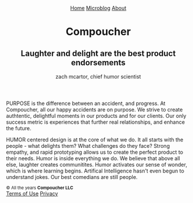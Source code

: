 <html lang="en">
<head>
<title>Compoucher</title>
<meta name="description" content="Compoucher, Zach McArtor digital products">
  <meta charset="utf-8">
<meta http-equiv="X-UA-Compatible" content="IE=Edge">
<meta name="author" content="@zmcartor">
<meta name="viewport" content="width=device-width, initial-scale=1">
<link rel="stylesheet" href="https://unpkg.com/tachyons/css/tachyons.min.css">
</head>
<body class="w-100 sans-serif bg-white">
  <header class="cf ph3 ph5-ns pv5 fn fl-ns w-50-ns pr4-ns">
 <nav class="bt bb tc mw7 center mt0">
    <a class="f6 f5-l link bg-animate black-80 hover-bg-lightest-blue dib pa3 ph4-l" href="/">Home</a>
    <a class="f6 f5-l link bg-animate black-80 hover-bg-light-green dib pa3
      ph4-l" href="/posts">Microblog</a>
       <a class="f6 f5-l link bg-animate black-80 hover-bg-light-pink dib pa3 ph4-l" href="/about">About</a>
     </nav>
    <h1 class="f2 lh-title fw9 mb3 mt0 pt3 bw2">
    Compoucher
    </h1>
    <h2 class="f3 mid-gray lh-title">
    Laughter and delight are the best product endorsements
    </h2>
    <time class="f6 ttu tracked gray">zach mcartor, chief humor scientist</time>
  </header>

  <article class="fn fl-ns w-50-ns cf ph3 ph4-ns pv5-ns pv3">
    <p class="f5 lh-copy measure mt0-ns">
    PURPOSE is the difference between an accident, and progress.
    At Compoucher, all our happy accidents are on purpose. We
    strive to create authtentic, delightful moments in our products and for
    our clients. Our only success metric is experiences that further real relationships, 
    and enhance the future.
    </p>
    <p class="f5 lh-copy measure">
      HUMOR centered design is at the core of what we do. It all starts with
      the people - what delights them? What challenges do they face? Strong
      empathy, and rapid prototyping allows us to create the perfect product
      to their needs. Humor is inside everything we do. We believe that above
      all else, laughter creates communitites. Humor activates our sense of
      wonder, which is where learning begins. Artifical Intelligence hasn't
      even begun to understand jokes. Our best comedians are still people.
    </p>
  </article>
<footer class="pv4 ph3 ph5-m ph6-l mid-gray cb">
  <small class="f6 db tc">© All the years <b class="ttu">Compoucher LLC</b></small>
  <div class="tc mt3">
    <a href="/terms.html"    title="Terms" class="f6 dib ph2 link mid-gray dim">Terms of Use</a>
    <a href="/privacy.html"  title="Privacy" class="f6 dib ph2 link mid-gray dim">Privacy</a>
  </div>
</footer>
</body>
</html>
